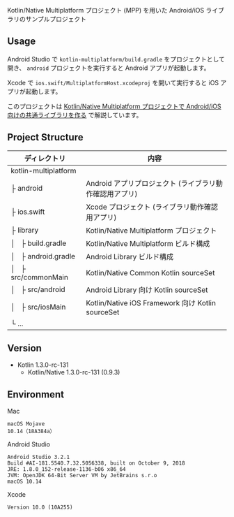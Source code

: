 Kotlin/Native Multiplatform プロジェクト (MPP) を用いた Android/iOS ライブラリのサンプルプロジェクト

## Usage

Android Studio で `kotlin-multiplatform/build.gradle` をプロジェクトとして開き、 `android` プロジェクトを実行すると Android アプリが起動します。

Xcode で `ios.swift/MultiplatformHost.xcodeproj` を開いて実行すると iOS アプリが起動します。

このプロジェクトは [Kotlin/Native Multiplatform プロジェクトで Android/iOS 向けの共通ライブラリを作る](https://qiita.com/irgaly/items/eebd1273b38e1e671fcf) で解説しています。

## Project Structure

| ディレクトリ | 内容 |
| --- | --- |
| kotlin-multiplatform | |
| ├ android | Android アプリプロジェクト (ライブラリ動作確認用アプリ) |
| ├ ios.swift | Xcode プロジェクト (ライブラリ動作確認用アプリ) |
| ├ library | Kotlin/Native Multiplatform プロジェクト |
| │   ├ build.gradle | Kotlin/Native Multiplatform ビルド構成 |
| │   ├ android.gradle | Android Library ビルド構成 |
| │   ├ src/commonMain | Kotlin/Native Common Kotlin sourceSet |
| │   ├ src/android | Android Library 向け Kotlin sourceSet |
| │   ├ src/iosMain | Kotlin/Native iOS Framework 向け Kotlin sourceSet |
| └ ... | |

## Version

* Kotlin 1.3.0-rc-131
    * Kotlin/Native 1.3.0-rc-131 (0.9.3)

## Environment

Mac

```
macOS Mojave
10.14（18A384a）
```

Android Studio

```
Android Studio 3.2.1
Build #AI-181.5540.7.32.5056338, built on October 9, 2018
JRE: 1.8.0_152-release-1136-b06 x86_64
JVM: OpenJDK 64-Bit Server VM by JetBrains s.r.o
macOS 10.14
```

Xcode

```
Version 10.0 (10A255)
```

